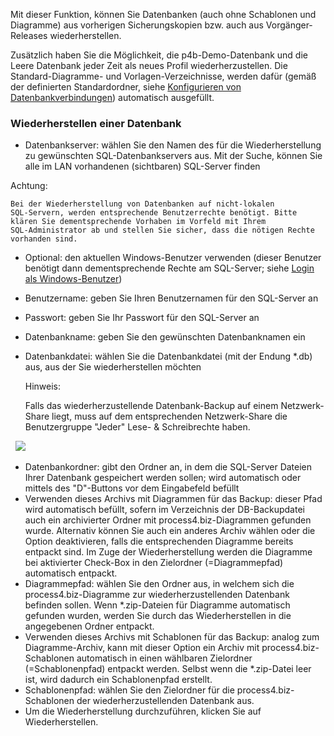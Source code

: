 Mit dieser Funktion, können Sie Datenbanken (auch ohne Schablonen und
Diagramme) aus vorherigen Sicherungskopien bzw. auch aus
Vorgänger-Releases wiederherstellen.

Zusätzlich haben Sie die Möglichkeit, die p4b-Demo-Datenbank und die
Leere Datenbank jeder Zeit als neues Profil wiederherzustellen. Die
Standard-Diagramme- und Vorlagen-Verzeichnisse, werden dafür (gemäß der
definierten Standardordner, siehe [Konfigurieren von
Datenbankverbindungen](konfigurieren-von-datenbankverbindungen))
automatisch ausgefüllt.

### Wiederherstellen einer Datenbank

-   Datenbankserver: wählen Sie den Namen des für die Wiederherstellung
    zu gewünschten SQL-Datenbankservers aus. Mit der Suche, können Sie
    alle im LAN vorhandenen (sichtbaren) SQL-Server finden

   <div class="warning">
   Achtung:

    Bei der Wiederherstellung von Datenbanken auf nicht-lokalen
    SQL-Servern, werden entsprechende Benutzerrechte benötigt. Bitte
    klären Sie dementsprechende Vorhaben im Vorfeld mit Ihrem
    SQL-Administrator ab und stellen Sie sicher, dass die nötigen Rechte
    vorhanden sind.
   </div>

-   Optional: den aktuellen Windows-Benutzer verwenden (dieser Benutzer
    benötigt dann dementsprechende Rechte am SQL-Server; siehe [Login
    als Windows-Benutzer](login-als-windows-benutzer))

-   Benutzername: geben Sie Ihren Benutzernamen für den SQL-Server an
-   Passwort: geben Sie Ihr Passwort für den SQL-Server an
-   Datenbankname: geben Sie den gewünschten Datenbanknamen ein
-   Datenbankdatei: wählen Sie die Datenbankdatei (mit der Endung \*.db)
    aus, aus der Sie wiederherstellen möchten

    Hinweis:

    Falls das wiederherzustellende Datenbank-Backup auf einem
    Netzwerk-Share liegt, muss auf dem entsprechenden Netzwerk-Share die
    Benutzergruppe "Jeder" Lese- & Schreibrechte haben.

 
![](//images.ctfassets.net/utx1h0gfm1om/7dQz3tsYWkQi2QKAsSKQWa/cb1848a41b66378351f39584652a8366/1017722.png)

-   Datenbankordner: gibt den Ordner an, in dem die SQL-Server Dateien
    Ihrer Datenbank gespeichert werden sollen; wird automatisch oder
    mittels des "D"-Buttons vor dem Eingabefeld befüllt
-   Verwenden dieses Archivs mit Diagrammen für das Backup: dieser Pfad
    wird automatisch befüllt, sofern im Verzeichnis der DB-Backupdatei
    auch ein archivierter Ordner mit process4.biz-Diagrammen gefunden
    wurde. Alternativ können Sie auch ein anderes Archiv wählen oder die
    Option deaktivieren, falls die entsprechenden Diagramme bereits
    entpackt sind. Im Zuge der Wiederherstellung werden die Diagramme
    bei aktivierter Check-Box in den Zielordner (=Diagrammepfad)
    automatisch entpackt.
-   Diagrammepfad: wählen Sie den Ordner aus, in welchem sich die
    process4.biz-Diagramme zur wiederherzustellenden Datenbank befinden
    sollen. Wenn \*.zip-Dateien für Diagramme automatisch gefunden
    wurden, werden Sie durch das Wiederherstellen in die angegebenen
    Ordner entpackt.
-   Verwenden dieses Archivs mit Schablonen für das Backup: analog zum
    Diagramme-Archiv, kann mit dieser Option ein Archiv mit
    process4.biz-Schablonen automatisch in einen wählbaren Zielordner
    (=Schablonenpfad) entpackt werden. Selbst wenn die \*.zip-Datei leer
    ist, wird dadurch ein Schablonenpfad erstellt.
-   Schablonenpfad: wählen Sie den Zielordner für die
    process4.biz-Schablonen der wiederherzustellenden Datenbank aus.
-   Um die Wiederherstellung durchzuführen, klicken Sie auf
    Wiederherstellen.

